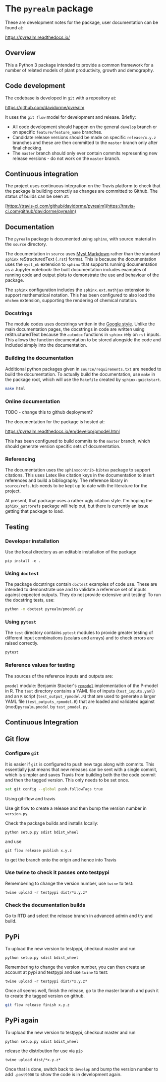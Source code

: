 # The `pyrealm` package

These are development notes for the package, user documentation can be found at:

https://pyrealm.readthedocs.io/

## Overview

This a Python 3 package intended to provide a common framework for a number of
related models of plant productivity, growth and demography.


## Code development

The codebase is developed in `git` with a repository at:

https://github.com/davidorme/pyrealm

It uses the `git flow` model for development and release. Briefly:

* All code development should happen on the general `develop` branch or on specific 
  `feature/feature_name` branches.
* Candidate release versions should be made on specific `release/x.y.z` branches
  and these are then committed to the `master` branch only after final checking.
* The `master` branch should only ever contain commits representing new release
  versions - do not work on the `master` branch.

## Continuous integration

The project uses continuous integration on the Travis platform to check that the
package is building correctly as changes are committed to Github. The status of 
builds can be seen at:

[https://travis-ci.com/github/davidorme/pyrealm](https://travis-ci.com/github/davidorme/pyrealm)

## Documentation

The `pyrealm` package is documented using `sphinx`, with source material in the
`source` directory. 

The documentation in `source` uses [Myst Markdown](https://myst-parser.readthedocs.io/en/latest/)
rather than the standard `sphinx` reStructuredText (`.rst`) format. This is 
because the documentation uses the `myst_nb` extension to `sphinx` that supports
running documentation as a Jupyter notebook: the built documentation includes
examples of running code and output plots to demonstrate the use and behaviour 
of the package.

The `sphinx` configuration includes the `sphinx.ext.mathjax`
extension to support mathematical notation. This has been configured to also 
load the `mhchem` extension, supporting the rendering of chemical notation.

### Docstrings

The module codes uses docstrings written in the 
[Google style](https://sphinxcontrib-napoleon.readthedocs.io/en/latest/example_google.html).
Unlike the main documentation pages, the docstrings in code are written using 
reStructuredText because the `autodoc` functions in `sphinx` rely on `rst` 
inputs. This allows the function documentation to be stored alongside the code
and included simply into the documentation. 

### Building the documentation

Additional python packages given in `source/requirements.txt` are needed
to build the documentation. To actually build the documentation, use
`make` in the package root, which will use the `Makefile` created by
`sphinx-quickstart`. 

```bash
make html
```

### Online documentation

TODO - change this to github deployment?

The documentation for the package is hosted at:

https://pyrealm.readthedocs.io/en/develop/pmodel.html

This has been configured to build commits to the `master` branch, which should
generate version specific sets of documentation.



### Referencing

The documentation uses the `sphinxcontrib-bibtex` package to support citations.
This uses Latex like citation keys in the documentation to insert references and
build a bibliography. The reference library in `source/refs.bib` needs to be
kept up to date with the literature for the project.

At present, that package uses a rather ugly citation style. I'm hoping the
`sphinx_astrorefs` package will help out, but there is currently an issue
getting that package to load.

## Testing

### Developer installation

Use the local directory as an editable installation of the package

```
pip install -e .
```

### Using `doctest`

The package docstrings contain `doctest` examples of code use. These are
intended to demonstrate use and to validate a reference set of inputs against
expected outputs. They do not provide extensive unit testing! To run the
docstring tests, use:

```bash
python -m doctest pyrealm/pmodel.py

``` 

### Using `pytest`

The `test` directory contains `pytest` modules to provide greater testing of
different input combinations (scalars and arrays) and to check errors are
raised correctly.

```bash
pytest
```

### Reference values for testing

The sources of the reference inputs and outputs are:

`pmodel` module: 
    Benjamin Stocker's [`rpmodel`](https://github.com/stineb/rpmodel/tree/master/R)
    implementation of the P-model in R. The `test` directory contains a YAML 
    file of inputs (`test_inputs.yaml`) and an `R` script (`test_output_rpmodel.R`)
    that are used to generate a larger YAML file (`test_outputs_rpmodel.R`) that
    are loaded and validated against {mod}`pyrealm.pmodel` by `test_pmodel.py`.


## Continuous Integration

## Git flow

### Configure `git`

It is easier if `git` is configured to push new tags along with commits. This essentially just means that new releases can be sent with a single commit, which is simpler and saves Travis from building both the the code commit and then the tagged version. This only needs to be set once.

```sh
set git config --global push.followTags true
```


Using git-flow and travis

Use git flow to create a release and then bump the version number in `version.py`.

Check the package builds and installs locally:


```
python setup.py sdist bdist_wheel
```

and use

```
git flow release publish x.y.z
```

to get the branch onto the origin and hence into Travis

### Use twine to check it passes onto testpypi

Remembering to change the version number, use `twine` to test:

```
twine upload -r testpypi dist/*x.y.z*
```

### Check the documentation builds

Go to RTD and select the  release branch in advanced admin and try and build.


## PyPi

To upload the new version to testpypi, checkout master and run

```
python setup.py sdist bdist_wheel
```

Remembering to change the version number, you can then create an account at pypi and testpypi and use `twine` to test:

```
twine upload -r testpypi dist/*x.y.z*
```



Once all seems well,  finish the release, go to the master branch and push it to create the tagged version on github.

```bash
git flow release finish x.y.z
```

## PyPi again

To upload the new version to testpypi, checkout master and run

```
python setup.py sdist bdist_wheel
```
release the distribution for use via `pip`

```
twine upload dist/*x.y.z*
```

Once that is done, switch back to `develop` and bump the version number to add `.post9000` to show the code is in development again.
